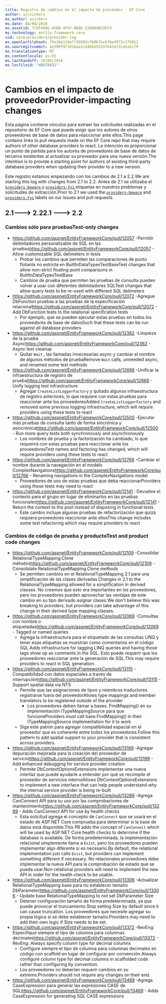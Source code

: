 ```yaml
---
title: Registro de cambios en el impacto de proveedor - EF Core
author: ajcvickers
ms.author: avickers
ms.date: 08/08/2018
ms.assetid: 7CEF496E-A5B0-4F5F-B68E-529609B23EF9
ms.technology: entity-framework-core
uid: core/providers/provider-log
ms.openlocfilehash: f5a16e13de7f3b892cfb9b7ecb76e4973c175812
ms.sourcegitcommit: ae399f9f3d1bae2c446b552247bd3af3ca5a2cf9
ms.translationtype: MT
ms.contentlocale: es-ES
ms.lasthandoff: 10/04/2018
ms.locfileid: "48575631"
---
```

# <a name="provider-impacting-changes"></a><span data-ttu-id="f135f-102">Cambios en el impacto de proveedor</span><span class="sxs-lookup"><span data-stu-id="f135f-102">Provider-impacting changes</span></span>

<span data-ttu-id="f135f-103">Esta página contiene vínculos para extraer las solicitudes realizadas en el repositorio de EF Core que puede exigir que los autores de otros proveedores de base de datos para reaccionar ante ellos.</span><span class="sxs-lookup"><span data-stu-id="f135f-103">This page contains links to pull requests made on the EF Core repo that may require authors of other database providers to react.</span></span> <span data-ttu-id="f135f-104">La intención es proporcionar un punto de partida para los autores de proveedores de base de datos de terceros existentes al actualizar su proveedor para una nueva versión.</span><span class="sxs-lookup"><span data-stu-id="f135f-104">The intention is to provide a starting point for authors of existing third-party database providers when updating their provider to a new version.</span></span>

<span data-ttu-id="f135f-105">Este registro estamos empezando con los cambios de 2.1 a 2.2.</span><span class="sxs-lookup"><span data-stu-id="f135f-105">We are starting this log with changes from 2.1 to 2.2.</span></span> <span data-ttu-id="f135f-106">Antes de 2.1 se utilizaba el [ `providers-beware` ](https://github.com/aspnet/EntityFrameworkCore/labels/providers-beware) y [ `providers-fyi` ](https://github.com/aspnet/EntityFrameworkCore/labels/providers-fyi) etiquetas en nuestros problemas y solicitudes de extracción.</span><span class="sxs-lookup"><span data-stu-id="f135f-106">Prior to 2.1 we used the [`providers-beware`](https://github.com/aspnet/EntityFrameworkCore/labels/providers-beware) and [`providers-fyi`](https://github.com/aspnet/EntityFrameworkCore/labels/providers-fyi) labels on our issues and pull requests.</span></span>

## <a name="21-----22"></a><span data-ttu-id="f135f-107">2.1---> 2.2</span><span class="sxs-lookup"><span data-stu-id="f135f-107">2.1 ---> 2.2</span></span>

### <a name="test-only-changes"></a><span data-ttu-id="f135f-108">Cambios sólo para pruebas</span><span class="sxs-lookup"><span data-stu-id="f135f-108">Test-only changes</span></span>

* <span data-ttu-id="f135f-109">https://github.com/aspnet/EntityFrameworkCore/pull/12057 -Permitir delimitadores personalizable de SQL en las pruebas</span><span class="sxs-lookup"><span data-stu-id="f135f-109">https://github.com/aspnet/EntityFrameworkCore/pull/12057 - Allow customizable SQL delimeters in tests</span></span>
  * <span data-ttu-id="f135f-110">Probar los cambios que permiten las comparaciones de punto flotante no estricta en BuiltInDataTypesTestBase</span><span class="sxs-lookup"><span data-stu-id="f135f-110">Test changes that allow non-strict floating point comparisons in BuiltInDataTypesTestBase</span></span>
  * <span data-ttu-id="f135f-111">Cambios de prueba que permiten las pruebas de consulta pueden volver a usar con diferentes delimitadores SQL</span><span class="sxs-lookup"><span data-stu-id="f135f-111">Test changes that allow query tests to be re-used with different SQL delimeters</span></span>
* <span data-ttu-id="f135f-112">https://github.com/aspnet/EntityFrameworkCore/pull/12072 -Agregue DbFunction pruebas a las pruebas de la especificación relacional</span><span class="sxs-lookup"><span data-stu-id="f135f-112">https://github.com/aspnet/EntityFrameworkCore/pull/12072 - Add DbFunction tests to the relational specification tests</span></span>
  * <span data-ttu-id="f135f-113">Por ejemplo, que se pueden ejecutar estas pruebas en todos los proveedores de base de datos</span><span class="sxs-lookup"><span data-stu-id="f135f-113">Such that these tests can be run against all database providers</span></span>
* <span data-ttu-id="f135f-114">https://github.com/aspnet/EntityFrameworkCore/pull/12362 -Limpieza de la prueba Async</span><span class="sxs-lookup"><span data-stu-id="f135f-114">https://github.com/aspnet/EntityFrameworkCore/pull/12362 - Async test cleanup</span></span>
  * <span data-ttu-id="f135f-115">Quitar `Wait` , las llamadas innecesarias async y cambiar el nombre de algunos métodos de prueba</span><span class="sxs-lookup"><span data-stu-id="f135f-115">Remove `Wait` calls, unneeded async, and renamed some test methods</span></span>
* <span data-ttu-id="f135f-116">https://github.com/aspnet/EntityFrameworkCore/pull/12666 -Unificar la infraestructura de registro de prueba</span><span class="sxs-lookup"><span data-stu-id="f135f-116">https://github.com/aspnet/EntityFrameworkCore/pull/12666 - Unify logging test infrastructure</span></span>
  * <span data-ttu-id="f135f-117">Agregar `CreateListLoggerFactory` y quitado algunos infraestructura de registro anteriores, lo que requiere con estas pruebas para reaccionar ante los proveedores</span><span class="sxs-lookup"><span data-stu-id="f135f-117">Added `CreateListLoggerFactory` and removed some previous logging infrastructure, which will require providers using these tests to react</span></span>
* <span data-ttu-id="f135f-118">https://github.com/aspnet/EntityFrameworkCore/pull/12500 -Ejecutar más pruebas de consulta tanto de forma sincrónica y asincrónica</span><span class="sxs-lookup"><span data-stu-id="f135f-118">https://github.com/aspnet/EntityFrameworkCore/pull/12500 - Run more query tests both synchronously and asynchronously</span></span>
  * <span data-ttu-id="f135f-119">Los nombres de prueba y la factorización ha cambiado, lo que requerirá con estas pruebas para reaccionar ante los proveedores</span><span class="sxs-lookup"><span data-stu-id="f135f-119">Test names and factoring has changed, which will require providers using these tests to react</span></span>
* <span data-ttu-id="f135f-120">https://github.com/aspnet/EntityFrameworkCore/pull/12766 -Cambiar el nombre durante la navegación en el modelo ComplexNavigations</span><span class="sxs-lookup"><span data-stu-id="f135f-120">https://github.com/aspnet/EntityFrameworkCore/pull/12766 - Renaming navigations in the ComplexNavigations model</span></span>
  * <span data-ttu-id="f135f-121">Proveedores de uso de estas pruebas que deba reaccionar</span><span class="sxs-lookup"><span data-stu-id="f135f-121">Providers using these tests may need to react</span></span>
* <span data-ttu-id="f135f-122">https://github.com/aspnet/EntityFrameworkCore/pull/12141 : Devuelve el contexto para el grupo en lugar de eliminarlos en las pruebas funcionales</span><span class="sxs-lookup"><span data-stu-id="f135f-122">https://github.com/aspnet/EntityFrameworkCore/pull/12141 - Return the context to the pool instead of disposing in functional tests</span></span>
  * <span data-ttu-id="f135f-123">Este cambio incluye algunas pruebas de refactorización que quizá requiera proveedores reaccionar ante ellos</span><span class="sxs-lookup"><span data-stu-id="f135f-123">This change includes some test refactoring which may require providers to react</span></span>


### <a name="test-and-product-code-changes"></a><span data-ttu-id="f135f-124">Cambios de código de prueba y producto</span><span class="sxs-lookup"><span data-stu-id="f135f-124">Test and product code changes</span></span>

* <span data-ttu-id="f135f-125">https://github.com/aspnet/EntityFrameworkCore/pull/12109 -Consolidar RelationalTypeMapping.Clone métodos</span><span class="sxs-lookup"><span data-stu-id="f135f-125">https://github.com/aspnet/EntityFrameworkCore/pull/12109 - Consolidate RelationalTypeMapping.Clone methods</span></span>
  * <span data-ttu-id="f135f-126">Se permiten cambios en el RelationalTypeMapping 2.1 para una simplificación de las clases derivadas.</span><span class="sxs-lookup"><span data-stu-id="f135f-126">Changes in 2.1 to the RelationalTypeMapping allowed for a simplification in derived classes.</span></span> <span data-ttu-id="f135f-127">No creemos que esto era importantes en los proveedores, pero los proveedores pueden aprovechar las ventajas de este cambio en su tipo derivado asignar clases.</span><span class="sxs-lookup"><span data-stu-id="f135f-127">We don't believe this was breaking to providers, but providers can take advantage of this change in their derived type mapping classes.</span></span>
* <span data-ttu-id="f135f-128">https://github.com/aspnet/EntityFrameworkCore/pull/12069 -Consultas con nombre o etiquetadas</span><span class="sxs-lookup"><span data-stu-id="f135f-128">https://github.com/aspnet/EntityFrameworkCore/pull/12069 - Tagged or named queries</span></span>
  * <span data-ttu-id="f135f-129">Agrega la infraestructura para el etiquetado de las consultas LINQ y tener esas etiquetas se muestran como comentarios en el código SQL.</span><span class="sxs-lookup"><span data-stu-id="f135f-129">Adds infrastructure for tagging LINQ queries and having those tags show up as comments in the SQL.</span></span> <span data-ttu-id="f135f-130">Esto puede requerir que los proveedores reaccionar ante la generación de SQL.</span><span class="sxs-lookup"><span data-stu-id="f135f-130">This may require providers to react in SQL generation.</span></span>
* <span data-ttu-id="f135f-131">https://github.com/aspnet/EntityFrameworkCore/pull/13115 -Compatibilidad con datos espaciales a través de interrupción</span><span class="sxs-lookup"><span data-stu-id="f135f-131">https://github.com/aspnet/EntityFrameworkCore/pull/13115 - Support spatial data via NTS</span></span>
  * <span data-ttu-id="f135f-132">Permite que las asignaciones de tipos y miembros traductores registrarse fuera del proveedor</span><span class="sxs-lookup"><span data-stu-id="f135f-132">Allows type mappings and member translators to be registered outside of the provider</span></span>
    * <span data-ttu-id="f135f-133">Los proveedores deben llamar a bases. FindMapping() en su implementación ITypeMappingSource para que funcione</span><span class="sxs-lookup"><span data-stu-id="f135f-133">Providers must call base.FindMapping() in their ITypeMappingSource implementation for it to work</span></span>
  * <span data-ttu-id="f135f-134">Siga este patrón para agregar compatibilidad espacial en el proveedor que es coherente entre todos los proveedores.</span><span class="sxs-lookup"><span data-stu-id="f135f-134">Follow this pattern to add spatial support to your provider that is consistent across providers.</span></span>
* <span data-ttu-id="f135f-135">https://github.com/aspnet/EntityFrameworkCore/pull/13199 -Agregar depuración mejorada para la creación del proveedor de servicio</span><span class="sxs-lookup"><span data-stu-id="f135f-135">https://github.com/aspnet/EntityFrameworkCore/pull/13199 - Add enhanced debugging for service provider creation</span></span>
  * <span data-ttu-id="f135f-136">Permite DbContextOptionsExtensions implementar una nueva interfaz que puede ayudarle a entender por qué se recompile el proveedor de servicios interno</span><span class="sxs-lookup"><span data-stu-id="f135f-136">Allows DbContextOptionsExtensions to implement a new interface that can help people understand why the internal service provider is being re-built</span></span>
* <span data-ttu-id="f135f-137">https://github.com/aspnet/EntityFrameworkCore/pull/13289 -Agrega CanConnect API para su uso por las comprobaciones de mantenimiento</span><span class="sxs-lookup"><span data-stu-id="f135f-137">https://github.com/aspnet/EntityFrameworkCore/pull/13289 - Adds CanConnect API for use by health checks</span></span>
  * <span data-ttu-id="f135f-138">Esta solicitud agrega el concepto de `CanConnect` que se usará en el estado de ASP.NET Core comprueba para determinar si la base de datos está disponible.</span><span class="sxs-lookup"><span data-stu-id="f135f-138">This PR adds the concept of `CanConnect` which will be used by ASP.NET Core health checks to determine if the database is available.</span></span> <span data-ttu-id="f135f-139">De forma predeterminada, la implementación relacional simplemente llama a `Exist`, pero los proveedores pueden implementar algo diferente si es necesario.</span><span class="sxs-lookup"><span data-stu-id="f135f-139">By default, the relational implementation just calls `Exist`, but providers can implement something different if necessary.</span></span> <span data-ttu-id="f135f-140">No relacionales proveedores debe implementar la nueva API para la comprobación de estado que se pueda usar.</span><span class="sxs-lookup"><span data-stu-id="f135f-140">Non-relational providers will need to implement the new API in order for the health check to be usable.</span></span>
* <span data-ttu-id="f135f-141">https://github.com/aspnet/EntityFrameworkCore/pull/13306 -Actualizar RelationalTypeMapping base para no establecer tamaño DbParameter</span><span class="sxs-lookup"><span data-stu-id="f135f-141">https://github.com/aspnet/EntityFrameworkCore/pull/13306 - Update base RelationalTypeMapping to not set DbParameter Size</span></span>
  * <span data-ttu-id="f135f-142">Detener configuración tamaño de forma predeterminada, ya que puede provocar el truncamiento.</span><span class="sxs-lookup"><span data-stu-id="f135f-142">Stop setting Size by default since it can cause truncation.</span></span> <span data-ttu-id="f135f-143">Los proveedores que necesite agregar su propia lógica si se debe establecer tamaño.</span><span class="sxs-lookup"><span data-stu-id="f135f-143">Providers may need to add their own logic if Size needs to be set.</span></span>
* <span data-ttu-id="f135f-144">https://github.com/aspnet/EntityFrameworkCore/pull/13372 -RevEng: Especifique siempre el tipo de columna para columnas decimales</span><span class="sxs-lookup"><span data-stu-id="f135f-144">https://github.com/aspnet/EntityFrameworkCore/pull/13372 - RevEng: Always specify column type for decimal columns</span></span>
  * <span data-ttu-id="f135f-145">Configure siempre el tipo de columna para columnas decimales en código con scaffold en lugar de configurar por convención.</span><span class="sxs-lookup"><span data-stu-id="f135f-145">Always configure column type for decimal columns in scaffolded code rather than configuring by convention.</span></span>
  * <span data-ttu-id="f135f-146">Los proveedores no deberían requerir cambios en su extremo.</span><span class="sxs-lookup"><span data-stu-id="f135f-146">Providers should not require any changes on their end.</span></span>
* <span data-ttu-id="f135f-147">https://github.com/aspnet/EntityFrameworkCore/pull/13469 -Agrega CaseExpression para generar las expresiones CASE de SQL</span><span class="sxs-lookup"><span data-stu-id="f135f-147">https://github.com/aspnet/EntityFrameworkCore/pull/13469 - Adds CaseExpression for generating SQL CASE expressions</span></span>
